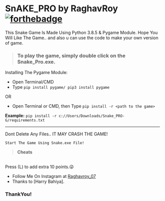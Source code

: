 # SnAKE_PRO by RaghavRoy [![forthebadge](https://forthebadge.com/images/badges/MADE-WITH-PTHON.svg)](https://forthebadge.com)
This Snake Game Is Made Using Python 3.8.5 & Pygame Module.
Hope You Will Like The Game.. and also u can use the code to make your own version of game.

> ### To play the game, simply double click on the **Snake_Pro.exe**.


Installing The Pygame Module:
<br>
* Open Terminal/CMD
* Type ```pip install pygame/ pip3 install pygame```

OR

* Open Terminal or CMD, then Type ```pip install -r <path to the game>```

**Example:** ```pip install -r c://Users/Downloads/Snake_PRO-G/requirements.txt```

---

Dont Delete Any Files.. IT MAY CRASH THE GAME!

```Start The Game Using Snake.exe File!```


> **Cheats**
<br>
Press (L) to add extra 10 points.😜

* Follow Me On Instagram at [Raghavroy_07](https://www.instagram.com/Raghavroy_07)
* Thanks to [Harry Bahiya].

### ThankYou!
